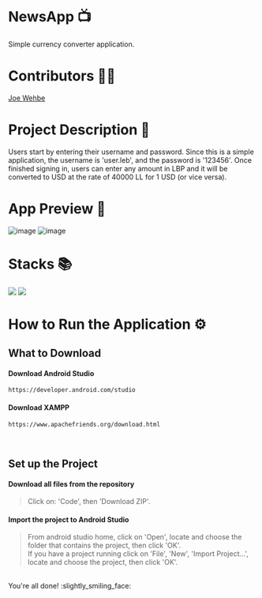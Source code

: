 # NewsApp :tv:
Simple currency converter application. 

# Contributors :raising_hand_man:
<a href="https://github.com/Joe-Wehbe">Joe Wehbe</a>

# Project Description :page_with_curl: 
Users start by entering their username and password. Since this is a simple application, the username is 'user.leb', and the password is '123456'. Once finished signing in, users can enter any amount in LBP and it will be converted to USD at the rate of 40000 LL for 1 USD (or vice versa).

# App Preview :iphone:
![image](https://user-images.githubusercontent.com/102875229/209583269-6e9a0710-6309-4550-aa20-e758129f8bca.png)
![image](https://user-images.githubusercontent.com/102875229/209583295-f0194a0b-5949-4637-9334-7ca42cb54024.png)

# Stacks :books:
<img src="https://img.shields.io/badge/-java-5382a1?logo=&logoColor=white&style=for-the-badge" ></img>
<img src="https://img.shields.io/badge/-ANDROID%20STUDIO-3DDC84?logo=android-studio&logoColor=white&style=for-the-badge" ></img>

# How to Run the Application :gear:
## What to Download
#### Download Android Studio
```
https://developer.android.com/studio
```

#### Download XAMPP
```
https://www.apachefriends.org/download.html
```
<br />

## Set up the Project
#### Download all files from the repository
> Click on: 'Code', then 'Download ZIP'.

#### Import the project to Android Studio
> From android studio home, click on 'Open', locate and choose the folder that contains the project, then click 'OK'.\
> If you have a project running click on 'File', 'New', 'Import Project...', locate and choose the project, then click 'OK'.

<br />
You're all done! :slightly_smiling_face:	
